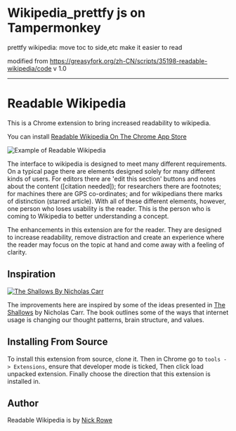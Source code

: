 


# Wikipedia_prettfy js on Tampermonkey

prettfy wikipedia: move toc to side,etc make it easier to read

modified from https://greasyfork.org/zh-CN/scripts/35198-readable-wikipedia/code v 1.0

--- 
# Readable Wikipedia

This is a Chrome extension to bring increased readability to wikipedia.

You can install [Readable Wikipedia On The Chrome App Store][Chrome Store Link]

![Example of Readable Wikipedia][Example Screenshot]

The interface to wikipedia is designed to meet many different requirements.  On a typical page there are elements designed solely for many different kinds of users.  For editors there are 'edit this section' buttons and notes about the content ([citation needed]); for researchers there are footnotes; for machines there are GPS co-ordinates; and for wikipedians there marks of distinction (starred article).  With all of these different elements, however, one person who loses usability is the reader.  This is the person who is coming to Wikipedia to better understanding a concept.

The enhancements in this extension are for the reader.  They are designed to increase readability, remove distraction and create an experience where the reader may focus on the topic at hand and come away with a feeling of clarity.

## Inspiration

[![The Shallows By Nicholas Carr][The Shallows Image]][The Shallows Amazon Link]

The improvements here are inspired by some of the ideas presented in [The Shallows][The Shallows Amazon Link] by Nicholas Carr.  The book outlines some of the ways that internet usage is changing our thought patterns, brain structure, and values.

## Installing From Source

To install this extension from source, clone it.  Then in Chrome go to `tools -> Extensions`, ensure that developer mode is ticked, Then click load unpacked extension.  Finally choose the direction that this extension is installed in.

## Author

Readable Wikipedia is by [Nick Rowe][Nick's Homepage]



[Nick's Homepage]: http://dcxn.com
[Chrome Store Link]: http://chrome.com
[Example Screenshot]: https://github.com/nixterrimus/readable-wikipedia/raw/master/example-screenshot.png
[The Shallows Amazon Link]: http://www.amazon.com/gp/product/0393339750/ref=as_li_qf_sp_asin_il?ie=UTF8&camp=1789&creative=9325&creativeASIN=0393339750&linkCode=as2&tag=d081a-20
[The Shallows Image]: http://ecx.images-amazon.com/images/I/4197RTFGLFL._SL160_.jpg
